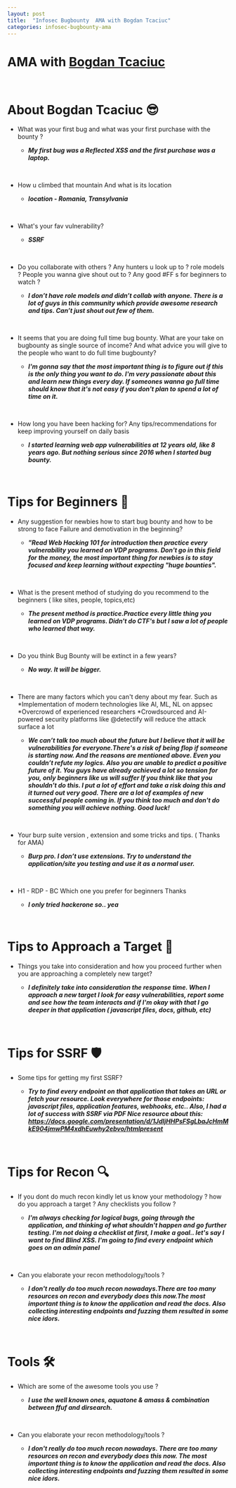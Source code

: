 ```yaml
---
layout: post
title:  "Infosec Bugbounty  AMA with Bogdan Tcaciuc"
categories: infosec-bugbounty-ama
---
```





# AMA with [Bogdan Tcaciuc](https://twitter.com/bogdantcaciuc7)

<br>

# About Bogdan Tcaciuc 😎

- What was your first bug and what was your first purchase with the bounty ?
  
  - ***My first bug was a Reflected XSS and the first purchase was a laptop.***

<br>

- How u climbed that mountain 
  And what is its location
 
    - ***location - Romania, Transylvania***

<br>

- What's your fav vulnerability?

   - ***SSRF***

<br>

- Do you collaborate with others ? Any hunters u look up to ? role models ?  People  you wanna give shout out to ? Any good #FF s for beginners to watch ?
  
   - ***I don’t have role models and didn’t collab with anyone.
 There is a lot of guys in this community which provide awesome research and tips. Can’t just shout out few of them.***

<br>

- It seems that you are doing full time bug bounty. What are your take on bugbounty as single source of income? And what advice you will give to the people who want to do full time bugbounty?
 
    - ***I'm gonna say that the most important thing is to figure out if this is the only thing you want to do.
 I'm very passionate about this and learn new things every day. If someones wanna go full time should know that it's not easy if you don't plan to spend a lot of time on it.***

<br>

- How long you have been hacking for?
 Any tips/recommendations for keep improving yourself on daily basis
 
   - ***I started learning web app vulnerabilities at 12 years old, like 8 years ago.
But nothing serious since 2016 when I started bug bounty.***  

<br>

# Tips for Beginners 🔰

- Any suggestion for newbies how to start bug bounty and how to be strong to face Failure and demotivation in the beginning?

   - ***"Read Web Hacking 101 for introduction then practice every vulnerability you learned on VDP programs. Don't go in this field for the money, the most important thing for newbies is to stay focused and keep learning without expecting "huge bounties".***

<br>
  
- What is the present method of studying do you recommend to the beginners ( like sites, people, topics,etc)

  - ***The present method is practice.Practice every little thing you learned on VDP programs.
       Didn't do CTF's but I saw a lot of people who learned that way.***

<br>

- Do you think Bug Bounty will be extinct in a few years?
 
  - ***No way.
  It will be bigger.***

<br>

- There are many factors which you can't deny about my fear. Such as
*Implementation of modern technologies like AI, ML, NL on appsec
*Overcrowd of experienced researchers
*Crowdsourced and AI-powered security platforms like 
@detectify
 will reduce the attack surface a lot

   - ***We can’t talk too much about the future but I believe that it will be vulnerabilities for everyone.There's a risk of being flop if someone is starting now. And the reasons are mentioned above. Even you couldn’t refute my logics. Also you are unable to predict a positive future of it. You guys have already achieved a lot so tension for you, only beginners like us will suffer
  If you think like that you shouldn't do this.
 I put a lot of effort and take a risk doing this and it turned out very good.
 There are a lot of examples of new successful people coming in.
 If you think too much and don't do something you will achieve nothing.
 Good luck!***

<br>

- Your burp suite version , extension and some tricks and tips.  ( Thanks for AMA)
 
   - ***Burp pro. I don’t use extensions. Try to understand the application/site you testing and use it as a normal user.***

<br>

- H1 - RDP - BC
Which one you prefer for beginners 
Thanks 
   
   - ***I only tried hackerone so.. yea***

<br>

# Tips to Approach a Target  🎯

- Things you take into consideration and how you proceed further when you are approaching a completely new target?
 
     - ***I definitely take into consideration the response time.
When I approach a new target I look for easy vulnerabilities, report some and see how the team interacts and if I'm okay with that I go deeper in that application ( javascript files, docs, github, etc)***

<br>

# Tips for SSRF 🛡️


- Some tips for getting my first SSRF?

  - ***Try to find every endpoint on that application that takes an URL or fetch your resource.
        Look everywhere for those endpoints: javascript files, application features, webhooks, etc..
        Also, I had a lot of success with SSRF via PDF 
         Nice resource about this:
         https://docs.google.com/presentation/d/1JdIjHHPsFSgLbaJcHmMkE904jmwPM4xdhEuwhy2ebvo/htmlpresent***
 
 <br> 
 
# Tips for Recon 🔍
 
- If you dont do much recon kindly let us know your methodology ? how do you approach a target ? Any checklists you follow ?

   - ***I'm always checking for logical bugs, going through the application, and thinking of what shouldn't happen and go further testing. I'm not doing a checklist at first, I make a goal.. let's say I want to find Blind XSS. I'm going to find every endpoint which goes on an admin panel***

<br>

- Can you elaborate your recon methodology/tools ?
 
    - ***I don't really do too much recon nowadays.There are too many resources on recon and everybody does this now.The most important thing is to know the application and read the docs. Also collecting interesting endpoints and fuzzing them resulted in some nice idors.***

<br>

# Tools 🛠

- Which are some of the awesome tools you use ?

  - ***I use the well known ones, aquatone & amass & combination between ffuf and dirsearch.***

<br>

- Can you elaborate your recon methodology/tools ?
 
  - ***I don't really do too much recon nowadays.
      There are too many resources on recon and everybody does this now.
 The most important thing is to know the application and read the docs. Also collecting interesting endpoints and fuzzing them resulted in some nice idors.***

